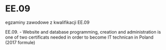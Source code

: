 # EE.09
egzaminy zawodowe z kwalifikacji EE.09


EE.09. - Website and database programming, creation and administration 
is one of two certificats needed in order to become IT technican in Poland (2017 formule)

